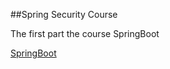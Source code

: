 ##Spring Security Course

The first part the course SpringBoot

[SpringBoot](https://github.com/JasonLimonB/springbootMay)